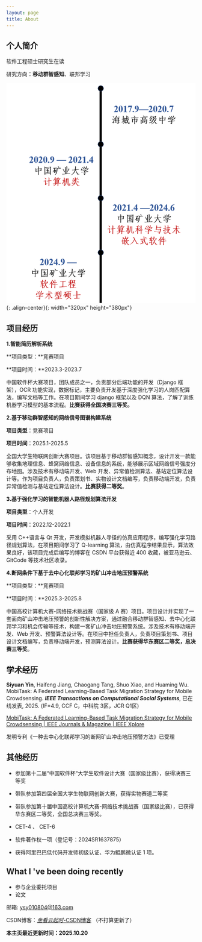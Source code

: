 ```yaml
---
layout: page
title: About
---
```


## 个人简介

软件工程硕士研究生在读

研究方向：**移动群智感知**、联邦学习

![](/timeline.png){: .align-center}{: width="320px" height="380px"}



## 项目经历

**1.智能简历解析系统** 

**项目类型：**竞赛项目

**项目时间：**2023.3-2023.7

中国软件杯大赛项目，团队成员之一，负责部分后端功能的开发（Django 框架），OCR 功能实现，数据标记，主要负责开发基于深度强化学习的人岗匹配算法，编写文档等工作。在项目期间学习 django 框架以及 DQN 算法，了解了训练机器学习模型的基本流程。**比赛获得全国决赛三等奖。** 

**2.基于移动群智感知的网络信号图谱构建系统**

**项目类型**：竞赛项目

**项目时间**：2025.1-2025.5 

全国大学生物联网创新大赛项目。该项目基于移动群智感知概念，设计开发一款能够收集地理信息、蜂窝网络信息、设备信息的系统，能够展示区域网络信号强度分布地图。涉及技术有移动端开发、Web 开发、异常值检测算法、基站定位算法设计等。作为项目负责人，负责策划书、实物设计文档编写，负责移动端开发，负责异常值检测与基站定位算法设计。**比赛获得二等奖**。

**3.基于强化学习的智能机器人路径规划算法开发** 

**项目类型**：个人开发

**项目时间**：2022.12-2022.1 

采用 C++语言与 Qt 开发，开发模拟机器人寻径的仿真应用程序，编写强化学习路径规划算法，在项目期间学习了 Q-learning 算法，由仿真程序结果显示，算法效果良好，该项目完成后编写的博客在 CSDN 平台获得近 400 收藏，被亚马逊云、GitCode 等技术社区收录。

**4.断网条件下基于去中心化联邦学习的矿山冲击地压预警系统**

**项目类型：**竞赛项目

**项目时间：**2025.3-2025.8

中国高校计算机大赛-网络技术挑战赛（国家级 A 赛）项目。项目设计并实现了一套面向矿山冲击地压预警的创新性解决方案，通过融合移动群智感知、去中心化联邦学习和机会传输等技术，构建一套矿山冲击地压预警系统。涉及技术有移动端开发、Web 开发、预警算法设计等。在项目中担任负责人，负责项目策划书、项目设计文档编写，负责移动端开发，预测算法设计。**比赛获得华东赛区二等奖，总决赛三等奖**。



## 学术经历

**Siyuan Yin**, Haifeng Jiang, Chaogang Tang, Shuo Xiao, and Huaming Wu. MobiTask: A Federated Learning-Based Task Migration Strategy for Mobile Crowdsensing. ***IEEE Transactions on Computational Social Systems***, 已在线发表, 2025. (IF=4.9, CCF C，中科院 3区，JCR Q1区)

[MobiTask: A Federated Learning-Based Task Migration Strategy for Mobile Crowdsensing | IEEE Journals & Magazine | IEEE Xplore](https://ieeexplore.ieee.org/document/11199392)

发明专利《一种去中心化联邦学习的断网矿山冲击地压预警方法》已受理



## 其他经历

- 参加第十二届“中国软件杯“大学生软件设计大赛（国家级比赛），获得决赛三等奖 

- 带队参加第四届全国大学生物联网创新大赛，获得实物赛道二等奖

- 带队参加第十届中国高校计算机大赛-网络技术挑战赛（国家级比赛），已获得华东赛区二等奖，全国总决赛三等奖。

- CET-4 、 CET-6 

- 软件著作权一项（登记号：2024SR1637875）

- 获得阿里巴巴低代码开发师初级认证、华为鲲鹏微认证 1 项。

  


## What I 've been doing recently
- 参与企业委托项目
- 论文



邮箱:  ysy010804@163.com

CSDN博客：[_坐看云起时_-CSDN博客](https://blog.csdn.net/qq_53162179?spm=1010.2135.3001.5343)  （不打算更新了）



**本主页最近更新时间：2025.10.20**

